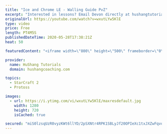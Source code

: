 ```yaml
---
title: "Ice and Chrome LE - Walling Guide PvZ"
excerpt: "Interested in lessons? Email Devon directly at hushangtutorials@outlook.com ------------------------------------------------------------------------------------------------------- Want to support HuShang Tutorials directly? Patreon is a website where you can contribute a monthly donation that will help"
originalUrl: https://youtube.com/watch?v=wxutLYw5KlE
type: video
price: Free
length: PT4M5S
publishedDateTime: 2020-05-28T17:38:21Z
heat: 50

featuredContent: "<iframe width=\"800\" height=\"500\" frameborder=\"0\" src=\"https://www.youtube.com/embed/wxutLYw5KlE\" allow=\"accelerometer; autoplay; encrypted-media; gyroscope; picture-in-picture\" allowfullscreen></iframe>"

provider:
  name: HuShang Tutorials
  domain: hushangcoaching.com

topics:
  - StarCraft 2
  - Protoss

images:
  - url: https://i.ytimg.com/vi/wxutLYw5KlE/maxresdefault.jpg
    width: 1280
    height: 720
    isCached: true

secured: "miS0lzsqUzR0vyzKWt6llYD/2pSXNtr4RPK1SBLyJf20OPIeXc1txJXZwFqvoWRA9Dp+YsGUOkCG2F/u/us5FZmwPtk3gfCZsi7VZGw/67hNo8UqDAizVBD4uOMOfn7WXH2YP2GOb3WCt3sVCV7VsnHa+skMpGjTj6jWe+A65/bVwcZGSZ4YBGFh6rNHwRCm3WooINHH7vT7ubE4Psci/gQH9tLR9QxKkL0UuUXkJJzwavPGccxD30lq/6nnlJuwhfqcInLoOz4GXP9IustmDD7Q53J+evzUjGRWQnmay5EqF+X0ZsNRhhiYdi5Pp2L+CYqfUJeX2y64pefId5/sMnr0OLgO/0wBxSn6eI+/8i7EowYAt+yopoky2DnF6wJRy7ixfPDWWGGmM1ExrfXVHSJB3V/m8lQKMRwXzD7cWM8=;xYr+TMllA1gD4wxqSt6UAg=="
---
```


